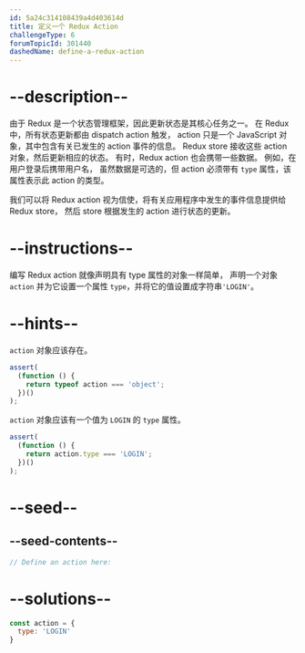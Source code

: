 ```yaml
---
id: 5a24c314108439a4d403614d
title: 定义一个 Redux Action
challengeType: 6
forumTopicId: 301440
dashedName: define-a-redux-action
---
```


# --description--

由于 Redux 是一个状态管理框架，因此更新状态是其核心任务之一。 在 Redux 中，所有状态更新都由 dispatch action 触发， action 只是一个 JavaScript 对象，其中包含有关已发生的 action 事件的信息。 Redux store 接收这些 action 对象，然后更新相应的状态。 有时，Redux action 也会携带一些数据。 例如，在用户登录后携带用户名， 虽然数据是可选的，但 action 必须带有 `type` 属性，该属性表示此 action 的类型。

我们可以将 Redux action 视为信使，将有关应用程序中发生的事件信息提供给 Redux store， 然后 store 根据发生的 action 进行状态的更新。

# --instructions--

编写 Redux action 就像声明具有 type 属性的对象一样简单， 声明一个对象 `action` 并为它设置一个属性 `type`，并将它的值设置成字符串`'LOGIN'`。

# --hints--

`action` 对象应该存在。

```js
assert(
  (function () {
    return typeof action === 'object';
  })()
);
```

`action` 对象应该有一个值为 `LOGIN` 的 `type` 属性。

```js
assert(
  (function () {
    return action.type === 'LOGIN';
  })()
);
```

# --seed--

## --seed-contents--

```js
// Define an action here:
```

# --solutions--

```js
const action = {
  type: 'LOGIN'
}
```
